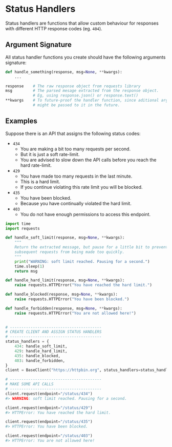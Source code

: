 # Status Handlers

Status handlers are functions that allow custom behaviour for responses with different HTTP response codes (eg. `404`).


## Argument Signature

All status handler functions you create should have the following arguments signature:

```python
def handle_something(response, msg=None, **kwargs):
    ...
```

```bash
response    # The raw response object from requests library
msg         # The parsed mesage extracted from the response object. 
            # Eg, using response.json() or response.text()
**kwargs    # To future-proof the handler function, since aditional arguments 
            # might be passed to it in the future.
```

## Examples

Suppose there is an API that assigns the following status codes: 

- `434`
  - You are making a bit too many requests per second.
  - But it is just a soft rate-limit.
  - You are advised to slow down the API calls before you reach the hard rate-limit.
- `429`
  - You have made too many requests in the last minute.
  - This is a hard limit.
  - If you continue violating this rate limit you will be blocked.
- `435`
  - You have been blocked.
  - Because you have continually violated the hard limit.
- `403`
  - You do not have enough permissions to access this endpoint.


```python
import time
import requests

def handle_soft_limit(response, msg=None, **kwargs):
    """
    Return the extracted message, but pause for a little bit to prevent 
    subsequent requests from being made too quickly.
    """
    print("WARNING: soft limit reached. Pausing for a second.")
    time.sleep(1)
    return msg

def handle_hard_limit(response, msg=None, **kwargs):
    raise requests.HTTPError("You have reached the hard limit.")

def handle_blocked(response, msg=None, **kwargs):
    raise requests.HTTPError("You have been blocked.")

def handle_forbidden(response, msg=None, **kwargs):
    raise requests.HTTPError("You are not allowed here!")
    

# ----------------------------------------
# CREATE CLIENT AND ASSIGN STATUS HANDLERS
# ----------------------------------------
status_handlers = {
    434: handle_soft_limit,
    429: handle_hard_limit,
    435: handle_blocked,
    403: handle_forbidden,
}
client = BaseClient("https://httpbin.org", status_handlers=status_handlers)

# ----------------------------------------
# MAKE SOME API CALLS
# ----------------------------------------
client.request(endpoint="/status/434")
#> WARNING: soft limit reached. Pausing for a second.

client.request(endpoint="/status/429")
#> HTTPError: You have reached the hard limit.

client.request(endpoint="/status/435")
#> HTTPError: You have been blocked.

client.request(endpoint="/status/403")
#> HTTPError: You are not allowed here!

```

